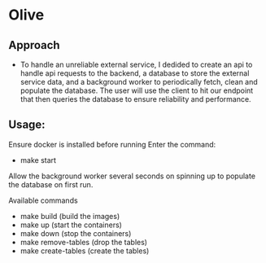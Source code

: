 # Olive


## Approach 
- To handle an unreliable external service, I dedided to create an api to handle api requests to the backend, a database 
to store the external service data, and a background worker to periodically fetch, clean and populate the database. The user
will use the client to hit our endpoint that then queries the database to ensure reliability and performance.  

## Usage: 
Ensure docker is installed before running 
Enter the command:
- make start

Allow the background worker several seconds on spinning up to populate the database on first run.

Available commands 
- make build (build the images)
- make up (start the containers)
- make down (stop the containers)
- make remove-tables (drop the tables)
- make create-tables (create the tables)